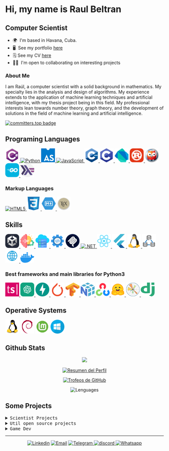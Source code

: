 # Hi, my name is Raul Beltran

## Computer Scientist

* 🌍  I'm based in Havana, Cuba.
* 🖥️  See my portfolio [here](https://rb58853.github.io/CV/)
* 🗒️  See my CV [here](https://github.com/rb58853/rb58853/raw/main/assets/cv.pdf)
* 🤝🏻  I'm open to collaborating on interesting projects

### About Me

I am Raúl, a computer scientist with a solid background in mathematics. My specialty lies in the analysis and design of algorithms. My experience extends to the application of machine learning techniques and artificial intelligence, with my thesis project being in this field.
My professional interests lean towards number theory, graph theory, and the development of solutions in the field of machine learning and artificial intelligence.

[![committers.top badge](https://user-badge.committers.top/cuba_private/rb58853.svg)](https://committers.top/cuba_private#rb58853)
<!-- **Socials**
<p align="left"> <a href="https://www.github.com/rb58853" target="_blank" rel="noreferrer"><img src="assets/github.svg" width="30" height="30" /></a> <a href="https://t.me/rb58853" target="_blank" rel="noreferrer"><img src="assets/telegram.svg" width="30" height="30" /></a> <a href="mailto:rb58853@gmail.com" target="_blank" rel="noreferrer"><img src="assets/gmail.svg" width="30" height="30" /></a></p> -->

## Programing Languages

<a align= "left" href = "https://rb58853.github.io/CV/#/skills">
    <img src="https://raw.githubusercontent.com/devicons/devicon/master/icons/csharp/csharp-original.svg" minwidth= "44" minheight="44" width="44" height="44" alt="C#" title="C#"/>
    <img src="https://raw.githubusercontent.com/danielcranney/readme-generator/main/public/icons/skills/python-colored.svg" width="44" height="44" alt="Python" title="Python"/>
    <img src="https://github.com/rb58853/rb58853/raw/main/assets/asm.svg" width="44" height="44" alt="MIPS" title="Assembly"/>
    <img src="https://raw.githubusercontent.com/danielcranney/readme-generator/main/public/icons/skills/javascript-colored.svg" width="44" height="44" alt="JavaScript" title="JavaScript"/>
    <img src="https://raw.githubusercontent.com/devicons/devicon/master/icons/cplusplus/cplusplus-original.svg" width="44" height="44" alt="C++" title="C++" />
    <img src="assets/c.png" width="44" height="44" alt="C" title="C"/>
    <img src="https://raw.githubusercontent.com/devicons/devicon/master/icons/dart/dart-original.svg" width="44" height="44" alt="Dart" title="Dart"/>
    <img src="assets/SkillIconsRust.png" width="44" height="44" alt="RUST" title="Rust"/>
    <img src="assets/Prolog.png" width="44" height="44" alt="Prolog" title="Prolog"/>
    <img src="assets/GO.png" width="44" height="44" alt="Golang" title="Golang"/>
    <img src="assets/Haskell.png" width="44" height="44" alt="Haskell" title="Haskell"/>
</a>

<!-- <h3 align="center">Markup Languages</h3> -->
### Markup Languages

<a align= "left" href = "https://rb58853.github.io/CV/#/skills">
    <img src="https://raw.githubusercontent.com/danielcranney/readme-generator/main/public/icons/skills/html5-colored.svg" width="44" height="44" alt="HTML5" title="HTML5">
    <img src="https://raw.githubusercontent.com/devicons/devicon/master/icons/css3/css3-original.svg" width="44" height="44" alt="CSS" title="CSS">
    <img src="assets/markdown.png" width="44" height="44" alt="Markdown" title="Markdown">
    <img src="assets/Latex.png" width="44" height="44" alt="LaTex" title="LaTex">
</a>

<!-- <h2 align = "center"> Skills</h2> -->
## Skills

<a align= "left" href = "https://rb58853.github.io/CV/#/skills">
  <!-- <img align="center" src="https://raw.githubusercontent.com/devicons/devicon/master/icons/unity/unity-original.svg" width="44" height="44" alt="Unity" title="Unity"/> -->
  <img  src="assets/Unity.png" width="44" height="44" alt="Unity" title="Unity"/>
  <img  src="assets/AI.png" width="44" height="44" alt="Python" title="Artificial Intelligence"/>
  <img  src="assets/SRI.png" width="44" height="44" alt="C#" title="Information Retrieval Systems"/>
  <img  src="assets/compiler.png" width="44" height="44" alt="Compilers" title="Compilers"/>
  <img  src="assets/mcp.png" width="44" height="44" alt="MCP" title="Model Context Protocol"/>
  <img  src="https://raw.githubusercontent.com/danielcranney/readme-generator/main/public/icons/skills/dot-net-colored.svg" width="44" height="44" alt=".NET" title=".Net"/>
  <img  src="https://raw.githubusercontent.com/devicons/devicon/master/icons/react/react-original.svg" width="44" height="44" alt="C#" title="ReactJS"/>
  <img  src="https://raw.githubusercontent.com/devicons/devicon/master/icons/flutter/flutter-original.svg" width="44" height="44" alt="C#" title="Flutter" />
  <img  src="assets/OS.png" width="44" height="44" alt="C#" title="Operative Systems"/>
  <img  src="assets/DS.png" width="44" height="44" alt="DS" title="Distributed Systems"/>
  <img  src="assets/networks.png" width="44" height="44" alt="Networks" title="Networks"/>
  <img src="assets/docker.png" width="44" height="33" alt="Docker" title="Docker"/>
</a>

<!-- <h3 align = "center"> Best frameworks and main libraries for Python3</h3> -->
### Best frameworks and main libraries for Python3

<a align= "left" href = "https://rb58853.github.io/CV/#/skills">
    <img src="https://github.com/rb58853/rb58853/raw/main/assets/typesense.webp" width="44" height="44" alt="Python" title="Typesense"/>
    <img src="https://github.com/rb58853/rb58853/raw/main/assets/openai.svg" width="44" height="44" alt="openai" title="OpenAI"/>
    <img src="https://github.com/devicons/devicon/raw/master/icons/fastapi/fastapi-original.svg" width="44" height="44" alt="Python" title="FastAPI"/>
    <img src="assets/DeviconPytorch.png" title="Pytorch"  alt="Pytorch" width="44" height="44" title="Pytorch"/>
    <img src="assets/Tensorflow.png" alt="Tensorflow" width="44" height="44" title="Tensorflow"/>
    <img src="assets/Numpy.png" title="Numpy" alt="Numpy" width="44" height="44" title="Numpy"/>
    <img src="assets/DeviconOpencv.png" alt="OpenCV" width="44" height="44" title="OpenCV"/>
    <img src="assets/huggingface.png" alt="huggingface" width="44" height="44" title="huggingface"/>
    <img src="assets/DeviconMatplotlib.png" alt="Matplotlib" width="44" height="44" title="Matplotlib"/>
    <img src="assets/django.png" width="44" height="44" alt="Django" title="Django"/>
</a>

<!-- <h2 align = "center">Operative Systems</h2> -->
## Operative Systems

<div align= "left">
  <img src="https://raw.githubusercontent.com/devicons/devicon/master/icons/linux/linux-original.svg" title="Linux" alt="Linux" width="44" height="44"/>
  <img src="https://raw.githubusercontent.com/devicons/devicon/master/icons/debian/debian-original.svg"  title="Debian" alt="Debian" width="44" height="44"/>
  <img src="assets/Mint.svg"  title="Mint(Ubuntu)" alt="Mint" width="44" height="44"/>
  <img src="assets/windows.png"  title="Windows" alt="Windows" width="44" height="44"/>
</div>

<!-- <h2 align = "center">Github Stats</h2> -->
## Github Stats

<div align = "center">
<img width="1200" height="auto" src="https://streak-stats.demolab.com?user=rb58853&theme=radical&hide_border=false&border_radius=5&card_width=1200">

[![Resumen del Perfil](https://github-profile-summary-cards.vercel.app/api/cards/profile-details?username=rb58853&theme=radical)](https://github.com/rb58853)

[![Trofeos de GitHub](https://github-profile-trophy.vercel.app/?username=rb58853&theme=radical&row=1&column=4&hide=no-frame,stars)](https://github.com/rb58853)

![Lenguages](https://github-readme-stats.vercel.app/api/top-langs/?username=rb58853&hide=css,html,jupyter%20notebook&layout=compact&theme=radical)

</div>

## Some Projects

<div align="left">

<details><summary align = "left"><kbd>Scientist Projects</kbd></summary>
<details><summary align = "left">Audio Genre Classification</summary>
<div>

## Audio Genre Classification

The classification of music genres plays a crucial role in modern digital audio signal processing applications. In this study, we propose several machine learning approaches to accurately categorize music tracks into predefined genres. Each approach uses different sets of features that can be extracted from songs; ranging from common ones like MFCC (Mel-frequency cepstral coefficients) and direct audio signals to less explored features in this context such as song lyrics and Wavelet Transform. To evaluate the models, we use the GTZAN reference dataset in the field. The results obtained highlight that song lyrics do not contribute much to classification, at least in the dataset used. The other models show results consistent with the state of the art, with an accuracy between 75% and 80%.

### Languages and Technologies

* Machin Learning / Artificial Intelligence | Python
* Models: CNN, RNN
* Keywords: Music genre, CNN, spectrograms, MFCC, Conv1D, encoder

<div align = "right">
<a href="https://github.com/science-engineering-art/mugenfier">
<img alt="github" src="https://img.shields.io/static/v1?style=for-the-badge&message=Github&color=24292e&logo=github&logoColor=FFFFFF&label=" height = 30/>
</a>
<a href="https://rb58853.github.io/CV/projects/audioML/audioML.pdf">
<img alt="github" src="https://img.shields.io/static/v1?style=for-the-badge&message=Paper&color=DDDDDD&logo=None&logoColor=000000&label=" height = 30/>
</a>
</div>
</div>
</details>

<details><summary align = "left">Image Retrieval System using Machine Learning</summary>
<div>

## Image Retrieval System using Machine Learning

In this project, the problem of precise image retrieval is addressed. The work employs a new approach: the application of the Segment Anything (SAM) segmentation models and the Constractive Language-Image Pretraining (CLIP) model for the generation of multimodal embeddings. Special emphasis is placed on image retrieval via precise queries, taking into account the position of image segments that compose the same, processing both text and images.

### Languages and Technologies

* IRS / ML / AI | Python
* Keywords: Embeddings, Multimodals Embeddings

<div align = "right">
<a href="https://github.com/rb58853/ML-RSI-Images">
<img alt="github" src="https://img.shields.io/static/v1?style=for-the-badge&message=Github&color=24292e&logo=github&logoColor=FFFFFF&label="/>
</a>
<a href="https://rb58853.github.io/CV/projects/IRSImagesCLIP/IRSImagesCLIP.pdf">
<img alt="github" src="https://img.shields.io/static/v1?style=for-the-badge&message=Paper&color=DDDDDD&logo=None&logoColor=000000&label="/>
</a>
</div>
</div>
</details>
</details>

<details>
  <summary align = "left">
    <kbd>
    Util open source projects
    </kbd>
  </summary>
<details>
  <summary align = "left">
  MCP Ecosystem
  </summary>
<div>

## MCP Ecosystem

The **MCP Ecosystem** serves as a centralized hub for projects built around the Model Context Protocol (MCP), an open standard designed to seamlessly connect artificial intelligence applications with external data sources, tools, and services. This repository consolidates a diverse set of tools, servers, and client libraries that implement or extend MCP, making it easier for developers and organizations to integrate AI models with real-world data and functionalities.

By providing reference implementations, modular components, and standardized interfaces, the MCP Ecosystem accelerates the adoption of MCP in both research and production environments. Whether you are building custom AI agents, deploying secure MCP servers, or experimenting with new integration protocols, this collection offers practical resources to streamline development and foster interoperability.

Key features of the MCP Ecosystem include:

* A curated set of repositories covering client libraries, authentication systems, server implementations, and integration templates.
* Emphasis on security, extensibility, and adherence to MCP standards.
* Comprehensive documentation and active community support to facilitate onboarding and collaboration.

The MCP Ecosystem is ideal for anyone seeking to bridge the gap between advanced AI models and the complex landscape of external data and services, enabling scalable, secure, and future-proof integrations.

### Technologies and Features

* Model Context Protocol (MCP)
* Large Language Model (LLM)
* Standart Authorization (OAuth2)
* Full Examples for mcp-client and mcp-server

<div align = "right">
<a href="https://github.com/rb58853/mcp-ecosystem">
<img alt="github" src="https://img.shields.io/static/v1?style=for-the-badge&message=Github&color=24292e&logo=github&logoColor=FFFFFF&label=" height = 30/>
</a>
</div>

</div>
</details>

<details>
  <summary align = "left">
  MCP LLM Client
  </summary>
<div>

## MCP LLM Client

Python client, based on `fastmcp`, for connecting to MCP servers through multiple protocols, specifically designed to work with integrated language models.
This package provides a Python interface to connect to MCP servers in an easy, intuitive, and configurable way. It offers a modular architecture that allows for easy extension of new transfer protocols and language models. Currently includes support for HTTPStream and GPT-4 mini, with expansion capability for more options in the future.

### Technologies

* Model Context Protocol (MCP)
* Large Language Model (LLM)

### Installation
```shell
pipx install mcp-llm-client
```

<div align = "right">
<a href="https://github.com/rb58853/mcp-llm-client">
<img alt="github" src="https://img.shields.io/static/v1?style=for-the-badge&message=Github&color=24292e&logo=github&logoColor=FFFFFF&label=" height = 30/>
<a href="https://pypi.org/project/mcp-llm-client/">
<img alt="pypi" src="https://img.shields.io/static/v1?style=for-the-badge&message=PYPI&color=4584b6&logo=pypi&logoColor=FFFFFF&label=" height = 30/>
</a>
</a>
</div>

</div>
</details>

<details>
  <summary align = "left">
  MCP OAuth
  </summary>
<div>

## MCP OAuth

This project represents a simple and extensible OAuth system in Python, integrated as much as possible with MCP standards and practices. Its goal is to facilitate the use of the OAuth system for MCP. It is integrated with the official MCP Python SDK (`"mcp[cli]"`), following the source code standard that provides the basis for the entire authorization system used and controlled by `FastMCP`.

Both an OAuth server and client are implemented, respecting the most common standards to maintain standardization. It is important to highlight that the OAuth server standard in the MCP context is still poorly defined and with scarce documentation, so the greatest possible standardization has been sought both in the server and client code.

This repository starts from the Antropic example in the [official repository](https://github.com/modelcontextprotocol/python-sdk/tree/main/examples), modifying and restructuring the code to achieve optimal organization, facilitating practical and easy use when installing this repository as a pip package.

### Technologies

* Model Context Protocol (MCP)
* Authorization (OAuth2)
* MCP Cient
* MCP Server

### Installation
```shell
pipx install mcp-oauth
```

<div align = "right">
<a href="https://github.com/rb58853/mcp-oauth">
<img alt="github" src="https://img.shields.io/static/v1?style=for-the-badge&message=Github&color=24292e&logo=github&logoColor=FFFFFF&label=" height = 30/>
<a href="https://pypi.org/project/mcp-oauth/">
<img alt="pypi" src="https://img.shields.io/static/v1?style=for-the-badge&message=PYPI&color=4584b6&logo=pypi&logoColor=FFFFFF&label=" height = 30/>
</a>
</div>

</div>
</details>

</details>

<details>
        <summary><kbd>Game Dev</kbd></summary>
        <!-- <kbd> -->
        <div align= "center"><img width="300" height="auto" src="assets/projects/arcane/Logo.png"></div>
        <div align="left">

## Arcane Ascent

  Arcane Ascent is an innovative digital game that combines a sophisticated card-based combat system with traditional roguelike mechanics. The game implements three distinctive magical specializations: Elemental Mage (dominion of natural elements), Summoner Mage (convocation of supernatural entities) and Blood Mage (manipulation of vital essence).
  The technical system is built on Unity with C#, incorporating SOLID principles and agile development methodologies. A distinctive feature is its evolutionary card system, where each specialization has its own unique library of magical cards.
  
  To ensure global accessibility, Arcane implements an advanced internationalization system supporting multiple languages, including Spanish, English, Simplified/Traditional Chinese, Japanese, Korean, among others.

  The game offers broad possibilities for future expansion, including:

* New magical systems and specializations
* Expansion of the progression system
* Multiplayer modes
* New gameplay mechanics

### Languages and Technologies

* **Unity**: Graphics engine used to generate the game
* **C#**: Project code is programmed in C#
* **Python**: Used in parallel to generate languages in indexing time
* **OpenAI**: Python library used to automate language generation with NLP models
  <!-- ### Current Status
  Currently in development mode and is a closed-source project. Once the project is completed, an open-source repository will be created with purely informational purposes. -->

----
<div align=center>
<a href="https://store.steampowered.com/app/3205630/Arcane_Ascent/" target="_blank">
<img alt="steam" src="https://img.shields.io/static/v1?style=for-the-badge&message=steam&color=00adee&logo=Steam&logoColor=FFFFFF&label=" height = 30/>
</a>
<a href="" target="_blank">
<img alt="play store" src="https://img.shields.io/static/v1?style=for-the-badge&message=PlayStore&color=056559&logo=android&logoColor=FFFFFF&label=" height = 30/>
<a href="https://github.com/rb58853/Arcane-Ascent" target="_blank">
<img alt="github" src="https://img.shields.io/static/v1?style=for-the-badge&message=Github&color=24292e&logo=github&logoColor=FFFFFF&label=" height = 30/>
</a>
</div>

<p></p>

</div>
<!-- </kbd> -->
</div>
</details>

---
<div align=center>
 <a href="https://www.linkedin.com/in/ra%C3%BAl-beltr%C3%A1n-44700a303/" target="_blank"><img src="https://img.shields.io/static/v1?style=for-the-badge&message=LinkedIn&color=0A66C2&logo=linkedin&logoColor=FFFFFF&label=" alt="Linkedin" /></a>
<a href="mailto:rb58853@gmail.com" target="_blank"><img alt="Email" src="https://img.shields.io/static/v1?style=for-the-badge&message=Gmail&color=EA4335&logo=Gmail&logoColor=FFFFFF&label=" /></a>
<a href="https://t.me/rb58853" target="_blank">
<img alt="Telegram" src="https://img.shields.io/static/v1?style=for-the-badge&message=Telegram&color=26A5E4&logo=Telegram&logoColor=FFFFFF&label=" />
</a>
<a href="https://discord.gg/3v8KNJKM" target="_blank">
<img alt="discord" src="https://img.shields.io/static/v1?style=for-the-badge&message=Discord&color=5865F2&logo=Discord&logoColor=FFFFFF&label=" />
</a>
<a href="https://wa.me/5358486223" target="_blank">
<img alt="Whatsapp" src="https://img.shields.io/static/v1?style=for-the-badge&message=Whatsapp&color=25D366&logo=Whatsapp&logoColor=FFFFFF&label=" />
</a>
</div>
